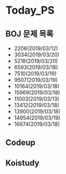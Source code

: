 # Today_PS

## BOJ 문제 목록

- 2206(2019/03/12)
- 3034(2019/03/20)
- 5218(2019/03/20)
- 6593(2019/03/18)
- 7510(2019/03/19)
- 9507(2019/03/19)
- 10164(2019/03/18)
- 15969(2019/03/18)
- 11003(2019/03/13)
- 13412(2019/03/18)
- 13900(2019/03/18)
- 14954(2019/03/19)
- 16674(2019/03/18)

## Codeup

## Koistudy
